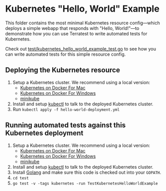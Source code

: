 # Kubernetes "Hello, World" Example

This folder contains the most minimal Kubernetes resource config—which deploys a simple webapp that responds with
"Hello, World!"—to demonstrate how you can use Terratest to write automated tests for Kubernetes.

Check out [test/kubernetes_hello_world_example_test.go](/test/kubernetes_hello_world_example_test.go) to see how you can 
write automated tests for this simple resource config.




## Deploying the Kubernetes resource

1. Setup a Kubernetes cluster. We recommend using a local version:
    - [Kubernetes on Docker For Mac](https://docs.docker.com/docker-for-mac/kubernetes/)
    - [Kubernetes on Docker For Windows](https://docs.docker.com/docker-for-windows/kubernetes/)
    - [minikube](https://github.com/nholuongut/minikube)
1. Install and setup [kubectl](https://kubernetes.io/docs/tasks/tools/install-kubectl/) to talk to the deployed
   Kubernetes cluster.
1. Run `kubectl apply -f hello-world-deployment.yml`




## Running automated tests against this Kubernetes deployment

1. Setup a Kubernetes cluster. We recommend using a local version:
    - [Kubernetes on Docker For Mac](https://docs.docker.com/docker-for-mac/kubernetes/)
    - [Kubernetes on Docker For Windows](https://docs.docker.com/docker-for-windows/kubernetes/)
    - [minikube](https://github.com/nholuongut/minikube)
1. Install and setup [kubectl](https://kubernetes.io/docs/tasks/tools/install-kubectl/) to talk to the deployed
   Kubernetes cluster.
1. Install [Golang](https://golang.org/) and make sure this code is checked out into your `GOPATH`.
1. `cd test`
1. `go test -v -tags kubernetes -run TestKubernetesHelloWorldExample`
